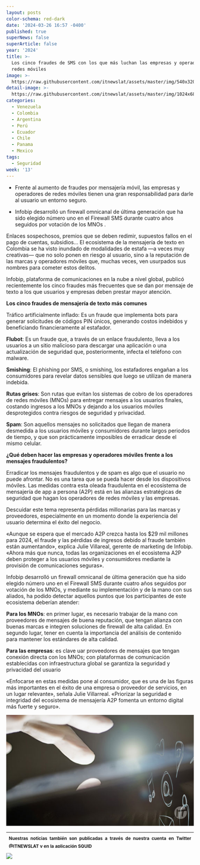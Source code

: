 ```yaml
---
layout: posts
color-schema: red-dark
date: '2024-03-26 16:57 -0400'
published: true
superNews: false
superArticle: false
year: '2024'
title: >-
  Los cinco fraudes de SMS con los que más luchan las empresas y operadores de
  redes móviles
image: >-
  https://raw.githubusercontent.com/itnewslat/assets/master/img/540x320/SMS-Phone-p.jpg
detail-image: >-
  https://raw.githubusercontent.com/itnewslat/assets/master/img/1024x680/SMS-Phone-g.jpg
categories:
  - Venezuela
  - Colombia
  - Argentina
  - Perú
  - Ecuador
  - Chile
  - Panama
  - Mexico
tags:
  - Seguridad
week: '13'
---
```

- Frente al aumento de fraudes por mensajería móvil, las empresas y operadores de redes móviles tienen una gran responsabilidad para darle al usuario un entorno seguro.

- Infobip desarrolló un firewall omnicanal de última generación que ha sido elegido número uno en el Firewall SMS durante cuatro años seguidos por votación de los MNOs .

Enlaces sospechosos, premios que se deben redimir, supuestos fallos en el pago de cuentas, subsidios… El ecosistema de la mensajería de texto en Colombia se ha visto inundado de modalidades de estafa —a veces muy creativas— que no solo ponen en riesgo al usuario, sino a la reputación de las marcas y operadores móviles que, muchas veces, ven usurpados sus nombres para cometer estos delitos.

Infobip, plataforma de comunicaciones en la nube a nivel global, publicó recientemente los cinco fraudes más frecuentes que se dan por mensaje de texto a los que usuarios y empresas deben prestar mayor atención.

**Los cinco fraudes de mensajería de texto más comunes**

Tráfico artificialmente inflado: Es un fraude que implementa bots para generar solicitudes de códigos PIN únicos, generando costos indebidos y beneficiando financieramente al estafador.

**Flubot**: Es un fraude que, a través de un enlace fraudulento, lleva a los usuarios a un sitio malicioso para descargar una aplicación o una actualización de seguridad que, posteriormente, infecta el teléfono con malware.

**Smishing**: El phishing por SMS, o smishing, los estafadores engañan a los consumidores para revelar datos sensibles que luego se utilizan de manera indebida.

**Rutas grises**: Son rutas que evitan los sistemas de cobro de los operadores de redes móviles (MNOs) para entregar mensajes a los usuarios finales, costando ingresos a los MNOs y dejando a los usuarios móviles desprotegidos contra riesgos de seguridad y privacidad.

**Spam**: Son aquellos mensajes no solicitados que llegan de manera desmedida a los usuarios móviles y consumidores durante largos periodos de tiempo, y que son prácticamente imposibles de erradicar desde el mismo celular.

**¿Qué deben hacer las empresas y operadores móviles frente a los mensajes fraudulentos?**

Erradicar los mensajes fraudulentos y de spam es algo que el usuario no puede afrontar. No es una tarea que se pueda hacer desde los dispositivos móviles. Las medidas contra esta oleada fraudulenta en el ecosistema de mensajería de app a persona (A2P) está en las alianzas estratégicas de seguridad que hagan los operadores de redes móviles y las empresas.

Descuidar este tema representa pérdidas millonarias para las marcas y proveedores, especialmente en un momento donde la experiencia del usuario determina el éxito del negocio.

«Aunque se espera que el mercado A2P crezca hasta los $29 mil millones para 2024, el fraude y las pérdidas de ingresos debido al fraude también están aumentando», explica Julie Villareal, gerente de marketing de Infobip. «Ahora más que nunca, todas las organizaciones en el ecosistema A2P deben proteger a los usuarios móviles y consumidores mediante la provisión de comunicaciones seguras».

Infobip desarrolló un firewall omnicanal de última generación que ha sido elegido número uno en el Firewall SMS durante cuatro años seguidos por votación de los MNOs, y mediante su implementación y de la mano con sus aliados, ha podido detectar aquellos puntos que los participantes de este ecosistema deberían atender:

**Para los MNOs**: en primer lugar, es necesario trabajar de la mano con proveedores de mensajes de buena reputación, que tengan alianza con buenas marcas e integren soluciones de firewall de alta calidad. En segundo lugar, tener en cuenta la importancia del análisis de contenido para mantener los estándares de alta calidad.

**Para las empresas**: es clave uar proveedores de mensajes que tengan conexión directa con los MNOs; con plataformas de comunicación establecidas con infraestructura global se garantiza la seguridad y privacidad del usuario 

«Enfocarse en estas medidas pone al consumidor, que es una de las figuras más importantes en el éxito de una empresa o proveedor de servicios, en un lugar relevante», señala Julie Villarreal. «Priorizar la seguridad e integridad del ecosistema de mensajería A2P fomenta un entorno digital más fuerte y seguro».

![](https://raw.githubusercontent.com/itnewslat/assets/master/img/540x320/SMS-Phone-p.jpg)

<table style="height: 42px;" width="569">
<tbody>
<tr>
<td style="text-align: justify;"><sub><strong>Nuestras noticias también son publicadas a través de nuestra cuenta en Twitter <a href="https://twitter.com/itnewslat?lang=es">@ITNEWSLAT</a> y en la aplicación <a href="https://squidapp.co/en/">SQUID</a></strong></sub></td>
</tr>
</tbody>
</table>

<img src="https://tracker.metricool.com/c3po.jpg?hash=56f88a41e39ab42c063cc51676587a04"/>